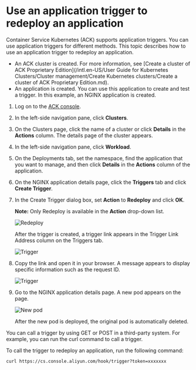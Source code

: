 # Use an application trigger to redeploy an application

Container Service Kubernetes \(ACK\) supports application triggers. You can use application triggers for different methods. This topic describes how to use an application trigger to redeploy an application.

-   An ACK cluster is created. For more information, see [Create a cluster of ACK Proprietary Edition](/intl.en-US/User Guide for Kubernetes Clusters/Cluster management/Create Kubernetes clusters/Create a cluster of ACK Proprietary Edition.md).
-   An application is created. You can use this application to create and test a trigger. In this example, an NGINX application is created.

1.  Log on to the [ACK console](https://cs.console.aliyun.com).

2.  In the left-side navigation pane, click **Clusters**.

3.  On the Clusters page, click the name of a cluster or click **Details** in the **Actions** column. The details page of the cluster appears.

4.  In the left-side navigation pane, click **Workload**.

5.  On the Deployments tab, set the namespace, find the application that you want to manage, and then click **Details** in the **Actions** column of the application.

6.  On the NGINX application details page, click the **Triggers** tab and click **Create Trigger**.

7.  In the Create Trigger dialog box, set **Action** to **Redeploy** and click **OK**.

    **Note:** Only Redeploy is available in the **Action** drop-down list.

    ![Redeploy](https://static-aliyun-doc.oss-cn-hangzhou.aliyuncs.com/assets/img/en-US/7145359951/p9899.png)

    After the trigger is created, a trigger link appears in the Trigger Link Address column on the Triggers tab.

    ![Trigger](https://static-aliyun-doc.oss-cn-hangzhou.aliyuncs.com/assets/img/en-US/7145359951/p9900.png)

8.  Copy the link and open it in your browser. A message appears to display specific information such as the request ID.

    ![Trigger](https://static-aliyun-doc.oss-cn-hangzhou.aliyuncs.com/assets/img/en-US/7145359951/p9901.png)

9.  Go to the NGINX application details page. A new pod appears on the page.

    ![New pod](https://static-aliyun-doc.oss-cn-hangzhou.aliyuncs.com/assets/img/en-US/7145359951/p9904.png)

    After the new pod is deployed, the original pod is automatically deleted.


You can call a trigger by using GET or POST in a third-party system. For example, you can run the curl command to call a trigger.

To call the trigger to redeploy an application, run the following command:

`curl https://cs.console.aliyun.com/hook/trigger?token=xxxxxxx`

